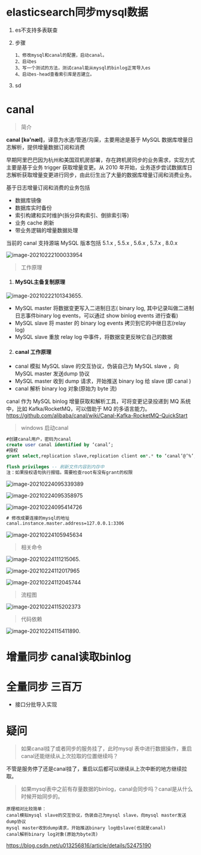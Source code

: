 # elasticsearch同步mysql数据

1. es不支持多表联查

2. 步骤

   ~~~shell
   1、修改mysql和canal的配置，启动canal。
   2、启动es
   3、写一个测试的方法，测试canal能从mysql的binlog正常导入es
   4、启动es-head查看索引库是否建立。
   ~~~

3. sd

# canal

> 简介

**canal [kə'næl]**，译意为水道/管道/沟渠，主要用途是基于 MySQL 数据库增量日志解析，提供增量数据订阅和消费

早期阿里巴巴因为杭州和美国双机房部署，存在跨机房同步的业务需求，实现方式主要是基于业务 trigger 获取增量变更。从 2010 年开始，业务逐步尝试数据库日志解析获取增量变更进行同步，由此衍生出了大量的数据库增量订阅和消费业务。

基于日志增量订阅和消费的业务包括

- 数据库镜像
- 数据库实时备份
- 索引构建和实时维护(拆分异构索引、倒排索引等)
- 业务 cache 刷新
- 带业务逻辑的增量数据处理

当前的 canal 支持源端 MySQL 版本包括 5.1.x , 5.5.x , 5.6.x , 5.7.x , 8.0.x

![image-20210222100033954](E:\dev\picture\image-20210222100033954.png)

> 工作原理

1. #### MySQL主备复制原理

![image-20210222101343655](E:\dev\picture\image-20210222101343655.png).

- MySQL master 将数据变更写入二进制日志( binary log, 其中记录叫做二进制日志事件binary log events，可以通过 show binlog events 进行查看)
- MySQL slave 将 master 的 binary log events 拷贝到它的中继日志(relay log)
- MySQL slave 重放 relay log 中事件，将数据变更反映它自己的数据

2. #### canal 工作原理

- canal 模拟 MySQL slave 的交互协议，伪装自己为 MySQL slave ，向 MySQL master 发送dump 协议
- MySQL master 收到 dump 请求，开始推送 binary log 给 slave (即 canal )
- canal 解析 binary log 对象(原始为 byte 流)



canal 作为 MySQL binlog 增量获取和解析工具，可将变更记录投递到 MQ 系统中，比如 Kafka/RocketMQ，可以借助于 MQ 的多语言能力。https://github.com/alibaba/canal/wiki/Canal-Kafka-RocketMQ-QuickStart

> windows 启动canal

~~~sql
#创建canal用户，密码为canal
create user canal identified by ‘canal’;
#授权
grant select,replication slave,replication client on*.* to ‘canal’@’%’;

flush privileges -- 刷新文件内容到内存中
注：如果授权语句执行报错。需要检查root有没有grant的权限
~~~

![image-20210224095339389](E:\dev\picture\image-20210224095339389.png)

![image-20210224095358975](E:\dev\picture\image-20210224095358975.png)

![image-20210224095414726](E:\dev\picture\image-20210224095414726.png)

~~~xml
# 修改成要连接的mysql的地址
canal.instance.master.address=127.0.0.1:3306 
~~~

![image-20210224105945634](E:\dev\picture\image-20210224105945634.png)

> 相关命令

![image-20210224111215065](E:\dev\picture\image-20210224111215065.png).

![image-20210224112017965](E:\dev\picture\image-20210224112017965.png)

![image-20210224112045744](E:\dev\picture\image-20210224112045744.png)

> 流程图

![image-20210224115202373](E:\dev\picture\image-20210224115202373.png)

> 代码依赖

![image-20210224115411890](E:\dev\picture\image-20210224115411890.png).



# 增量同步 canal读取binlog





# 全量同步 三百万 

+ 接口分批导入实现



# 疑问
> 如果canal挂了或者同步的服务挂了，此时mysql 表中进行数据操作，重启canal还能继续从上次拉取的位置继续吗？

​	不管是服务停了还是canal挂了，重启以后都可以继续从上次中断的地方继续拉取。

> 如果mysql表中之前有存量数据的binlog，canal会同步吗？canal是从什么时候开始同步的。

```shell
原理相对比较简单：
canal模拟mysql slave的交互协议，伪装自己为mysql slave，向mysql master发送dump协议
mysql master收到dump请求，开始推送binary log给slave(也就是canal)
canal解析binary log对象(原始为byte流)
```
https://blog.csdn.net/u013256816/article/details/52475190